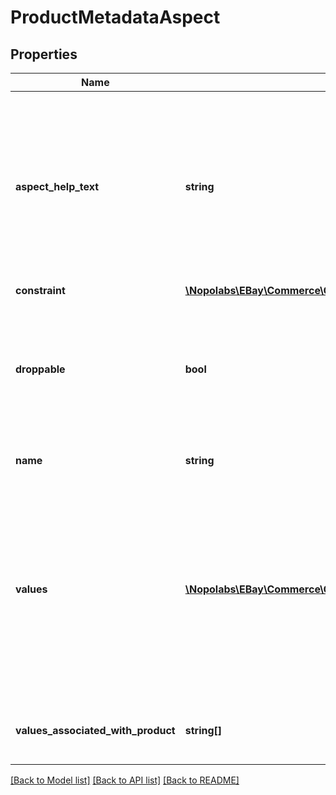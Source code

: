 # ProductMetadataAspect

## Properties
Name | Type | Description | Notes
------------ | ------------- | ------------- | -------------
**aspect_help_text** | **string** | Returned only if this field is populated. This provides information and context for the product aspect. The help text can be presented to the seller to clarify the intended purpose of the aspect, and recommendations for its use. For example, the help text for the Country/Region of Manufacture aspect is: Specifying the country/region of manufacture can help streamline customs clearance. | [optional] 
**constraint** | [**\Nopolabs\EBay\Commerce\Catalog\Model\ProductAspectConstraint**](ProductAspectConstraint.md) |  | [optional] 
**droppable** | **bool** | A value of true indicates that this product aspect can be removed from the specified catalog product definition by omitting it from a product change request. A value of false indicates that this product aspect cannot be dropped (although it is possible that its value could be modified). | [optional] 
**name** | **string** | The name of the product aspect, such as Model Number, Size, or Color. | [optional] 
**values** | [**\Nopolabs\EBay\Commerce\Catalog\Model\ProductAspectValue[]**](ProductAspectValue.md) | Not returned if the value of the constraint field is FREE_TEXT and there are no stored values for this aspect. Contains information about the supported values for the product aspect identified by the name field, as well as constraint information for the product aspect values. These values can be used instead of the product aspect value(s) currently defined for the eBay Catalog product, and those specified in the valuesAssociatedWithProduct array. | [optional] 
**values_associated_with_product** | **string[]** | The value(s) currently defined for the eBay Catalog product for the product aspect identified by the corresponding name field. | [optional] 

[[Back to Model list]](../README.md#documentation-for-models) [[Back to API list]](../README.md#documentation-for-api-endpoints) [[Back to README]](../README.md)


